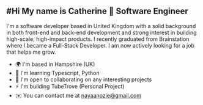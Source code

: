 #Hi My name is Catherine 👋
Software Engineer
---

I'm a software developer based in United Kingdom with a solid background in both front-end and back-end development and strong interest in building high-scale, high-impact products. I recently graduated from Brainstation where I became a Full-Stack Developer. I am now actively looking for a job that helps me grow.


* 🌍  I'm based in Hampshire (UK)
* 🧠  I'm learning Typescript, Python
* 🤝  I'm open to collaborating on any interesting projects
* ⚡  I'm building TubeTrove (Personal Project)
* ✉️  You can contact me at nayaanozie@gmail.com


